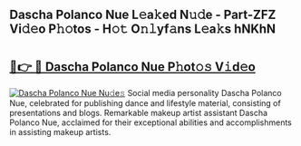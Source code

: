 ## Dascha Polanco Nue L𝚎a𝚔ed N𝚞𝚍e - Part-ZFZ Vi𝚍𝚎o P𝚑𝚘tos - H𝚘𝚝 O𝚗𝚕yf𝚊ns L𝚎a𝚔s hNKhN

# <h2><a href="http://kf1b6s6.oniu.top/?m=Dascha+Polanco+Nue">🔗👉 🔴 Dascha Polanco Nue P𝚑ot𝚘𝚜 V𝚒d𝚎o</a></h2>

[![Dascha Polanco Nue Nu𝚍e𝚜](https://i.imgur.com/0qMVB7G.gif)](http://kf1b6s6.oniu.top/?m=Dascha+Polanco+Nue)
Social media personality Dascha Polanco Nue, celebrated for publishing dance and lifestyle material, consisting of presentations and blogs. Remarkable makeup artist assistant Dascha Polanco Nue, acclaimed for their exceptional abilities and accomplishments in assisting makeup artists.  
